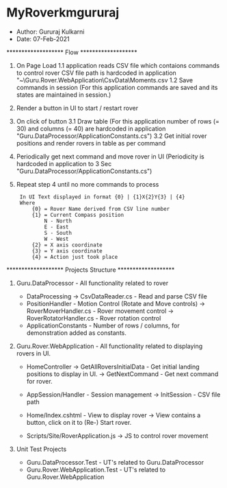 # MyRoverkmgururaj

* Author: Gururaj Kulkarni
* Date: 07-Feb-2021

*******************		Flow		*******************
1. On Page Load 
	1.1 application reads CSV file which contaions commands to control rover 
		CSV file path is hardcoded in application "~\Guru.Rover.WebApplication\CsvData\Moments.csv
	1.2 Save commands in session (For this application commands are saved and its states are maintained in session.)

2. Render a button in UI to start / restart rover	

3. On click of button 
	3.1 Draw table (For this application number of rows (= 30) and columns (= 40) are hardcoded in application "Guru.DataProcessor/ApplicationConstants.cs")
	3.2 Get initial rover positions and render rovers in table as per command

4. Periodically get next command and move rover in UI (Periodicity is hardcoded in application to 3 Sec "Guru.DataProcessor/ApplicationConstants.cs")

5. Repeat step 4 until no more commands to process

		In UI Text displayed in format {0} | {1}X{2}Y{3} | {4}
		Where 
			{0} = Rover Name derived from CSV line number
			{1} = Current Compass position
				N - North
				E - East
				S - South
				W - West
			{2} = X axis coordinate
			{3} = Y axis coordinate
			{4} = Action just took place


*******************		Projects Structure		*******************

1. Guru.DataProcessor - All functionality related to rover 
	* DataProcessing
		-> CsvDataReader.cs - Read and parse CSV file
	* PositionHandler - Motion Control (Rotate and Move controls)
		-> RoverMoverHandler.cs - Rover movement control
		-> RoverRotatorHandler.cs - Rover rotation control
	* ApplicationConstants - Number of rows / columns, for demonstration added as constants.

2. Guru.Rover.WebApplication - All functionality related to displaying rovers in UI.
	* HomeController 
		-> GetAllRoversInitialData - Get initial landing positions to display in UI.
		-> GetNextCommand - Get next command for rover.

	* AppSession/Handler - Session management
		-> InitSession - CSV file path
		
	* Home/Index.cshtml - View to display rover
		-> View contains a button, click on it to (Re-) Start rover.

	* Scripts/Site/RoverApplication.js
		-> JS to control rover movement

3. Unit Test Projects
	* Guru.DataProcessor.Test - UT's related to Guru.DataProcessor
	* Guru.Rover.WebApplication.Test - UT's related to Guru.Rover.WebApplication
